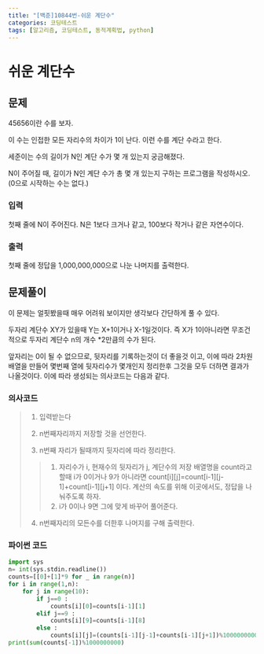 ```yaml
---
title: "[백준]10844번-쉬운 계단수"
categories: 코딩테스트
tags: [알고리즘, 코딩테스트, 동적계획법, python]
---
```


# 쉬운 계단수

## 문제

45656이란 수를 보자.

이 수는 인접한 모든 자리수의 차이가 1이 난다. 이런 수를 계단 수라고 한다.

세준이는 수의 길이가 N인 계단 수가 몇 개 있는지 궁금해졌다.

N이 주어질 때, 길이가 N인 계단 수가 총 몇 개 있는지 구하는 프로그램을 작성하시오. (0으로 시작하는 수는 없다.)

### 입력

첫째 줄에 N이 주어진다. N은 1보다 크거나 같고, 100보다 작거나 같은 자연수이다.

### 출력

첫째 줄에 정답을 1,000,000,000으로 나눈 나머지를 출력한다.



## 문제풀이

이 문제는 얼핏봤을때 매우 어려워 보이지만 생각보다 간단하게 풀 수 있다.

두자리 계단수 XY가 있을때 Y는 X+1이거나 X-1일것이다. 즉 X가 1이아니라면 무조건적으로 두자리 계단수 n의 개수 *2만큼의 수가 된다.

앞자리는 0이 될 수 없으므로, 뒷자리를 기록하는것이 더 좋을것 이고, 이에 따라 2차원 배열을 만들어 몇번째 열에 뒷자리수가 몇개인지 정리한후 그것을 모두 더하면 결과가 나올것이다. 이에 따라 생성되는 의사코드는 다음과 같다.

### 의사코드

>1. 입력받는다
>
>2. n번째자리까지 저장할 것을 선언한다.
>
>3. n번째 자리가 될때까지 뒷자리에 따라 정리한다.
>
>   > 1. 자리수가 i, 현재수의 뒷자리가 j, 계단수의 저장 배열명을 count라고 할때 i가 0이거나 9가 아니라면  count\[i][j]=count\[i-1][j-1]+count\[i-1][j+1] 이다. 계산의 속도를 위해 이곳에서도, 정답을 나눠주도록 하자.
>   > 2. i가 0이나 9면 그에 맞게 바꾸어 풀어준다.
>
>4. n번째자리의 모든수를 더한후 나머지를 구해 출력한다.



### 파이썬 코드

```python
import sys
n= int(sys.stdin.readline())
counts=[[0]+[1]*9 for _ in range(n)]
for i in range(1,n):
    for j in range(10):
        if j==0 :
            counts[i][0]=counts[i-1][1]
        elif j==9 :
            counts[i][9]=counts[i-1][8]
        else :
            counts[i][j]=(counts[i-1][j-1]+counts[i-1][j+1])%1000000000
print(sum(counts[-1])%1000000000)
```



